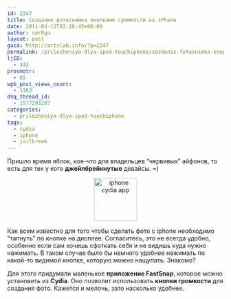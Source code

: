 ```yaml
---
id: 2247
title: Создание фотоснимка кнопками громкости на iPhone
date: 2011-04-13T02:18:45+00:00
author: serEga
layout: post
guid: http://artslab.info/?p=2247
permalink: /prilozheniya-dlya-ipod-touchiphone/sozdanie-fotosnimka-knopkami-gromkosti-na-iphone/
ljID:
  - 343
prosmotr:
  - 85
wpb_post_views_count:
  - 1163
dsq_thread_id:
  - 1577293287
categories:
  - prilozheniya-dlya-ipod-touchiphone
tags:
  - cydia
  - iphone
  - jailbreak
---
```

Пришло время яблок, кое-что для владельцев &#8220;червивых&#8221; айфонов, то есть для тех у кого **джейлбрейкнутые** девайсы. =)

<center>
  <img src="http://artslab.info/wp-content/uploads/iphone_fastsnap-100x100.jpg" alt="iphone cydia app" title="iphone_fastsnap" width="100" height="100" class="alignnone size-medium wp-image-2248" />
</center>

Как всем известно для того чтобы сделать фото с iphone необходимо &#8220;тапнуть&#8221; по кнопке на дисплее. Согласитесь, это не всегда удобно, особенно если сам хочешь сфоткать себя и не видишь куда нужно нажимать. В таком случае было бы намного удобнее нажимать по какой-то видимой кнопке, которую можно нащупать. Знакомо?

Для этого придумали маленькое **приложение FastSnap**, которое можно установить из **Cydia**. Оно позволит использовать **кнопки громкости** для создания фото. Кажется и мелочь, зато насколько удобнее.